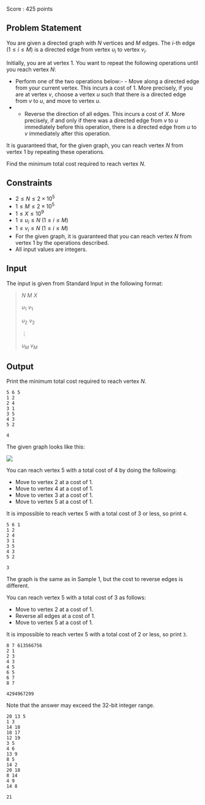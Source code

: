 Score : $425$ points

## Problem Statement

You are given a directed graph with $N$ vertices and $M$ edges.
The $i$-th edge $(1 \leq i \leq M)$ is a directed edge from vertex $u _ i$ to vertex $v _ i$.

Initially, you are at vertex $1$. You want to repeat the following operations until you reach vertex $N$:

- Perform one of the two operations below:-   - Move along a directed edge from your current vertex. This incurs a cost of $1$. More precisely, if you are at vertex $v$, choose a vertex $u$ such that there is a directed edge from $v$ to $u$, and move to vertex $u$.
-   - Reverse the direction of all edges. This incurs a cost of $X$. More precisely, if and only if there was a directed edge from $v$ to $u$ immediately before this operation, there is a directed edge from $u$ to $v$ immediately after this operation.

It is guaranteed that, for the given graph, you can reach vertex $N$ from vertex $1$ by repeating these operations.

Find the minimum total cost required to reach vertex $N$.

## Constraints

- $2 \leq N \leq 2 \times 10^5$
- $1 \leq M \leq 2 \times 10^5$
- $1 \leq X \leq 10^9$
- $1 \leq u _ i \leq N \ (1 \leq i \leq M)$
- $1 \leq v _ i \leq N \ (1 \leq i \leq M)$
- For the given graph, it is guaranteed that you can reach vertex $N$ from vertex $1$ by the operations described.
- All input values are integers.

## Input

The input is given from Standard Input in the following format:

> $N$ $M$ $X$
> 
> $u _ 1$ $v _ 1$
> 
> $u _ 2$ $v _ 2$
> 
> $\vdots$
> 
> $u _ M$ $v _ M$

## Output

Print the minimum total cost required to reach vertex $N$.

```input1
5 6 5
1 2
2 4
3 1
3 5
4 3
5 2
```

```output1
4
```

The given graph looks like this:

![](https://img.atcoder.jp/abc395/3eadd962b032deb2e1f5475e3f12208f.png)

You can reach vertex $5$ with a total cost of $4$ by doing the following:

- Move to vertex $2$ at a cost of $1$.
- Move to vertex $4$ at a cost of $1$.
- Move to vertex $3$ at a cost of $1$.
- Move to vertex $5$ at a cost of $1$.

It is impossible to reach vertex $5$ with a total cost of $3$ or less, so print `4`.

```input2
5 6 1
1 2
2 4
3 1
3 5
4 3
5 2
```

```output2
3
```

The graph is the same as in Sample 1, but the cost to reverse edges is different.

You can reach vertex 5 with a total cost of $3$ as follows:

- Move to vertex $2$ at a cost of $1$.
- Reverse all edges at a cost of $1$.
- Move to vertex $5$ at a cost of $1$.

It is impossible to reach vertex $5$ with a total cost of $2$ or less, so print `3`.

```input3
8 7 613566756
2 1
2 3
4 3
4 5
6 5
6 7
8 7
```

```output3
4294967299
```

Note that the answer may exceed the $32$-bit integer range.

```input4
20 13 5
1 3
14 18
18 17
12 19
3 5
4 6
13 9
8 5
14 2
20 18
8 14
4 9
14 8
```

```output4
21
```
